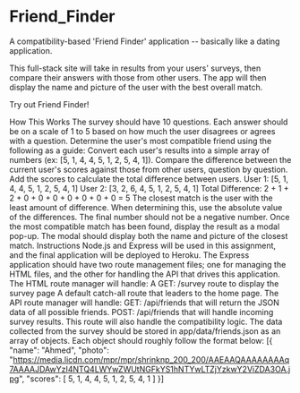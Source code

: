 # Friend_Finder


A compatibility-based 'Friend Finder' application -- basically like a dating application.

This full-stack site will take in results from your users' surveys, then compare their answers with those from other users. The app will then display the name and picture of the user with the best overall match.

Try out Friend Finder!

How This Works
The survey should have 10 questions. Each answer should be on a scale of 1 to 5 based on how much the user disagrees or agrees with a question.
Determine the user's most compatible friend using the following as a guide:
Convert each user's results into a simple array of numbers (ex: [5, 1, 4, 4, 5, 1, 2, 5, 4, 1]).
Compare the difference between the current user's scores against those from other users, question by question.
Add the scores to calculate the total difference between users.
User 1: [5, 1, 4, 4, 5, 1, 2, 5, 4, 1]
User 2: [3, 2, 6, 4, 5, 1, 2, 5, 4, 1]
Total Difference: 2 + 1 + 2 + 0 + 0 + 0 + 0 + 0 + 0 + 0 = 5
The closest match is the user with the least amount of difference.
When determining this, use the absolute value of the differences. The final number should not be a negative number.
Once the most compatible match has been found, display the result as a modal pop-up. The modal should display both the name and picture of the closest match.
Instructions
Node.js and Express will be used in this assignment, and the final application will be deployed to Heroku.
The Express application should have two route management files; one for managing the HTML files, and the other for handling the API that drives this application.
The HTML route manager will handle:
A GET: /survey route to display the survey page
A default catch-all route that leaders to the home page.
The API route manager will handle:
GET: /api/friends that will return the JSON data of all possible friends.
POST: /api/friends that will handle incoming survey results. This route will also handle the compatibility logic.
The data collected from the survey should be stored in app/data/friends.json as an array of objects. Each object should roughly follow the format below:
[{
    "name": "Ahmed",
    "photo": "https://media.licdn.com/mpr/mpr/shrinknp_200_200/AAEAAQAAAAAAAAq7AAAAJDAwYzI4NTQ4LWYwZWUtNGFkYS1hNTYwLTZjYzkwY2ViZDA3OA.jpg",
    "scores": [
        5,
        1,
        4,
        4,
        5,
        1,
        2,
        5,
        4,
        1
    ]
}]
